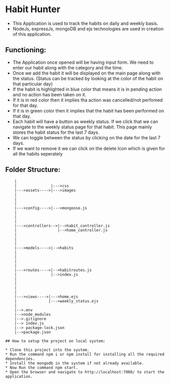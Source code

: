 # Habit Hunter
* This Application is used to track the habits on daily and weekly basis.
* NodeJs, expressJs, mongoDB and ejs technologies are used in creation of this application.
## Functioning:
* The Application once opened will be having input form. We need to enter our habit along with the category and the time.
* Once we add the habit it will be displayed on the main page along with the status. (Status can be tracked by looking at the color of the habit on that particular day)
* If the habit is highlighted in blue color that means it is in pending action and no action has been taken on it.
* If it is in red color then it implies tha action was cancelled/not perfomed for that day.
* If it is in green color then it implies that the habit has been performed on that day.
* Each habit will have a button as weekly status. If we click that we can navigate to the weekly status page for that habit. This page mainly stores the habit status for the last 7 days.
* We can toggle between the status by clicking on the date for the last 7 days.
* If we want to remove it we can click on the delete Icon which is given for all the habits seperately 
## Folder Structure:

```Habit-Tracker
    |
    |               |--->css
    |--->assets---->|--->images
    |
    |
    |
    |--->config---->|--->mongoose.js
    |
    |
    |
    |--->controllers-->|-->habit_controller.js
    |                  |-->home_controller.js
    |
    |
    |
    |--->models---->|-->habits
    |
    |
    |
    |
    |--->routes---->|-->habitroutes.js
    |               |-->index.js
    |
    |
    |
    |              
    |--->views---->|--->home.ejs
    |              |--->weekly_status.ejs
    |
    |-->.env
    |-->node_modules
    |-->.gitignore
    |--> index.js
    |--> package-lock.json
    |-->package.json

## How to setup the project on local system:

* Clone this project into the system.
* Run the command npm i or npm install for installing all the required dependencies.
* Install the mongodb in the system if not already available.
* Now Run the command npm start.
* Open the browser and navigate to http://localhost:7000/ to start the application.

